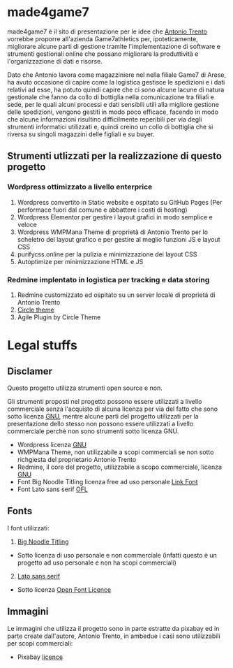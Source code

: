 # made4game7

made4game7 è il sito di presentazione per le idee che [Antonio Trento](https://it.linkedin.com/in/antoniotrento) vorrebbe proporre all'azienda Game7athletics per, ipoteticamente, migliorare alcune parti di gestione tramite l'implementazione di software e strumenti gestionali online che possano migliorare la produttività e l'organizzazione di dati e risorse.

Dato che Antonio lavora come magazziniere nel nella filiale Game7 di Arese, ha avuto occasione di capire come la logistica gestisce le spedizioni e i dati relativi ad esse, ha potuto quindi capire che ci sono alcune lacune di natura gestionale che fanno da collo di bottiglia nella comunicazione tra filiali e sede, per le quali alcuni processi e dati sensibili utili alla migliore gestione delle spedizioni, vengono gestiti in modo poco efficace, facendo in modo che alcune informazioni risultino difficilmente reperibili per via degli strumenti informatici utilizzati e, quindi creino un collo di bottiglia che si riversa su singoli magazzini delle figliali e su buyer.

## Strumenti utlizzati per la realizzazione di questo progetto

### Wordpress ottimizzato a livello enterprice

1. Wordpress convertito in Static website e ospitato su GitHub Pages (Per performace fuori dal comune e abbattere i costi di hosting)
2. Wordpress Elementor per gestire i layout grafici in modo semplice e veloce
3. Wordpress WMPMana Theme di proprietà di Antonio Trento per lo scheletro del layout grafico e per gestire al meglio funzioni JS e layout CSS 
4. purifycss.online per la pulizia e minimizzazione dei layout CSS
5. Autoptimize per minimizzazione HTML e JS

### Redmine implentato in logistica per tracking e data storing

1. Redmine customizzato ed ospitato su un server locale di proprietà di Antonio Trento
2. [Circle theme](https://www.redmineup.com/pages/themes/circle)
3. Agile Plugin by Circle Theme

# Legal stuffs

## Disclamer

Questo progetto utilizza strumenti open source e non.

Gli strumenti proposti nel progetto possono essere utilizzati a livello commerciale senza l'acquisto di alcuna licenza per via del fatto che sono sotto licenza [GNU](http://www.gnu.org/licenses/old-licenses/gpl-2.0.html), mentre alcune parti del progetto utilizzati per la presentazione dello stesso non possono essere utilizzati a livello commerciale perchè non sono strumenti sotto licenza GNU.

- Wordpress licenza [GNU](https://it.wordpress.org/about/license/)
- WMPMana Theme, non utilizzabile a scopi commerciali se non sotto richgiesta del proprietario Antonio Trento 
- Redmine, il core del progetto, utilizzabile a scopo commerciale, licenza [GNU](http://www.gnu.org/licenses/old-licenses/gpl-2.0.html)
- Font Big Noodle Titling licenza free ad uso personale [Link Font](https://www.fontzillion.com/fonts/apostrophic-labs/big-noodle-titling)
- Font Lato sans serif [OFL](https://fonts.google.com/specimen/Lato#license)

## Fonts

I font utilizzati:

1. [Big Noodle Titling](https://www.fontzillion.com/fonts/apostrophic-labs/big-noodle-titling)
  - Sotto licenza di uso personale e non commerciale (infatti questo è un progetto ad uso personale e non ha scopi commerciali)
2. [Lato sans serif](https://fonts.google.com/specimen/Lato#license)
  - Sotto licenza [Open Font Licence](https://scripts.sil.org/cms/scripts/page.php?site_id=nrsi&id=OFL)
  
## Immagini

Le immagini che utilizza il progetto sono in parte estratte da pixabay ed in parte create dall'autore, Antonio Trento, in ambedue i casi sono utilizzabili per scopi commerciali:

- Pixabay [licence](https://pixabay.com/service/license/)
